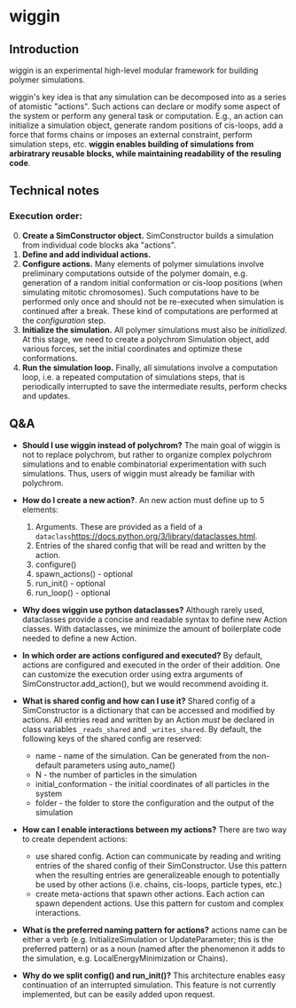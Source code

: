 # wiggin

## Introduction
wiggin is an experimental high-level modular framework for building polymer simulations.

wiggin's key idea is that any simulation can be decomposed into as a series of atomistic "actions". Such actions can declare or modify some aspect of the system or perform any general task or computation. E.g., an action can initialize a simulation object, generate random positions of cis-loops, add a force that forms chains or imposes an external constraint, perform simulation steps, etc. **wiggin enables building of simulations from arbiratrary reusable blocks, while maintaining readability of the resuling code**.

## Technical notes

### Execution order:
0. **Create a SimConstructor object.** SimConstructor builds a simulation from individual code blocks aka "actions".
1. **Define and add individual actions.**
2. **Configure actions.** Many elements of polymer simulations involve preliminary computations outside of the polymer domain, e.g. generation of a random initial conformation or cis-loop positions (when simulating mitotic chromosomes). Such computations have to be performed only once and should not be re-executed when simulation is continued after a break. These kind of computations are performed at the *configuration* step. 
3. **Initialize the simulation.** All polymer simulations must also be *initialized*. At this stage, we need to create a polychrom Simulation object, add various forces, set the initial coordinates and optimize these conformations. 
4. **Run the simulation loop.** Finally, all simulations involve a computation loop, i.e. a repeated computation of simulations steps, that is periodically interrupted to save the intermediate results, perform checks and updates. 


## Q&A
- **Should I use wiggin instead of polychrom?** The main goal of wiggin is not to replace polychrom, but rather to organize complex polychrom simulations and to enable combinatorial experimentation with such simulations. Thus, users of wiggin must already be familiar with polychrom. 

- **How do I create a new action?**. An new action must define up to 5 elements:
    1. Arguments. These are provided as a field of a `dataclass`<https://docs.python.org/3/library/dataclasses.html>.
    2. Entries of the shared config that will be read and written by the action.
    3. configure()
    4. spawn_actions() - optional 
    5. run_init() - optional
    6. run_loop() - optional

- **Why does wiggin use python dataclasses?** Although rarely used, dataclasses provide a concise and readable syntax to define new Action classes. With dataclasses, we minimize the amount of boilerplate code needed to define a new Action.

- **In which order are actions configured and executed?** By default, actions are configured and executed in the order of their addition. One can customize the execution order using extra arguments of SimConstructor.add_action(), but we would recommend avoiding it.

- **What is shared config and how can I use it?** Shared config of a SimConstructor is a dictionary that can be accessed and modified by actions. All entries read and written by an Action *must* be declared in class variables `_reads_shared` and `_writes_shared`. By default, the following keys of the shared config are reserved:
    - name - name of the simulation. Can be generated from the non-default parameters using auto_name()
    - N - the number of particles in the simulation
    - initial_conformation - the initial coordinates of all particles in the system
    - folder - the folder to store the configuration and the output of the simulation

- **How can I enable interactions between my actions?** There are two way to create dependent actions: 
    - use shared config. Action can communicate by reading and writing entries of the shared config of their SimConstructor. Use this pattern when the resulting entries are generalizeable enough to potentially be used by other actions (i.e. chains, cis-loops, particle types, etc.)
    - create meta-actions that spawn other actions. Each action can spawn dependent actions. Use this pattern for custom and complex interactions. 

- **What is the preferred naming pattern for actions?** actions name can be either a verb (e.g. InitializeSimulation or UpdateParameter; this is the preferred pattern) or as a noun (named after the phenomenon it adds to the simulation, e.g. LocalEnergyMinimization or Chains).

- **Why do we split config() and run_init()?** This architecture enables easy continuation of an interrupted simulation. This feature is not currently implemented, but can be easily added upon request.

